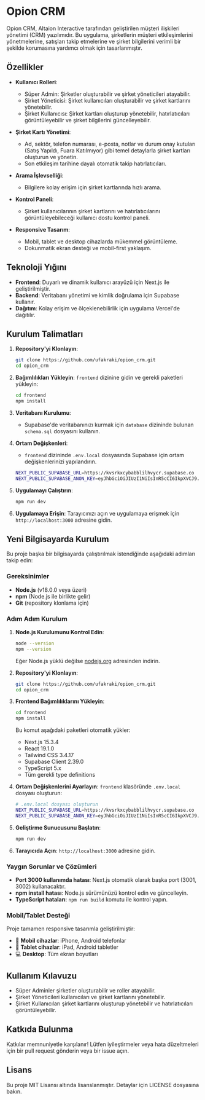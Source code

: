 # Opion CRM

Opion CRM, Altaion Interactive tarafından geliştirilen müşteri ilişkileri yönetimi (CRM) yazılımıdır. Bu uygulama, şirketlerin müşteri etkileşimlerini yönetmelerine, satışları takip etmelerine ve şirket bilgilerini verimli bir şekilde korumasına yardımcı olmak için tasarlanmıştır.

## Özellikler

- **Kullanıcı Rolleri**: 
  - Süper Admin: Şirketler oluşturabilir ve şirket yöneticileri atayabilir.
  - Şirket Yöneticisi: Şirket kullanıcıları oluşturabilir ve şirket kartlarını yönetebilir.
  - Şirket Kullanıcısı: Şirket kartları oluşturup yönetebilir, hatırlatıcıları görüntüleyebilir ve şirket bilgilerini güncelleyebilir.

- **Şirket Kartı Yönetimi**: 
  - Ad, sektör, telefon numarası, e-posta, notlar ve durum onay kutuları (Satış Yapıldı, Fuara Katılmıyor) gibi temel detaylarla şirket kartları oluşturun ve yönetin.
  - Son etkileşim tarihine dayalı otomatik takip hatırlatıcıları.

- **Arama İşlevselliği**: 
  - Bilgilere kolay erişim için şirket kartlarında hızlı arama.

- **Kontrol Paneli**: 
  - Şirket kullanıcılarının şirket kartlarını ve hatırlatıcılarını görüntüleyebileceği kullanıcı dostu kontrol paneli.

- **Responsive Tasarım**: 
  - Mobil, tablet ve desktop cihazlarda mükemmel görüntüleme.
  - Dokunmatik ekran desteği ve mobil-first yaklaşım.

## Teknoloji Yığını

- **Frontend**: Duyarlı ve dinamik kullanıcı arayüzü için Next.js ile geliştirilmiştir.
- **Backend**: Veritabanı yönetimi ve kimlik doğrulama için Supabase kullanır.
- **Dağıtım**: Kolay erişim ve ölçeklenebilirlik için uygulama Vercel'de dağıtılır.

## Kurulum Talimatları

1. **Repository'yi Klonlayın**:
   ```bash
   git clone https://github.com/ufakraki/opion_crm.git
   cd opion_crm
   ```

2. **Bağımlılıkları Yükleyin**:
   `frontend` dizinine gidin ve gerekli paketleri yükleyin:
   ```bash
   cd frontend
   npm install
   ```

3. **Veritabanı Kurulumu**:
   - Supabase'de veritabanınızı kurmak için `database` dizininde bulunan `schema.sql` dosyasını kullanın.

4. **Ortam Değişkenleri**:
   - `frontend` dizininde `.env.local` dosyasında Supabase için ortam değişkenlerinizi yapılandırın.
   ```bash
   NEXT_PUBLIC_SUPABASE_URL=https://kvsrkxcybabblilhvycr.supabase.co
   NEXT_PUBLIC_SUPABASE_ANON_KEY=eyJhbGciOiJIUzI1NiIsInR5cCI6IkpXVCJ9.eyJpc3MiOiJzdXBhYmFzZSIsInJlZiI6Imt2c3JreGN5YmFiYmxpbGh2eWNyIiwicm9sZSI6ImFub24iLCJpYXQiOjE3NTA0NTM0MDgsImV4cCI6MjA2NjAyOTQwOH0.wNcgKZl01CChmQFBfNTmp2tERKxsKet8YzwsrNW_5RY
   ```

5. **Uygulamayı Çalıştırın**:
   ```bash
   npm run dev
   ```

6. **Uygulamaya Erişin**:
   Tarayıcınızı açın ve uygulamaya erişmek için `http://localhost:3000` adresine gidin.

## Yeni Bilgisayarda Kurulum

Bu proje başka bir bilgisayarda çalıştırılmak istendiğinde aşağıdaki adımları takip edin:

### Gereksinimler
- **Node.js** (v18.0.0 veya üzeri)
- **npm** (Node.js ile birlikte gelir)
- **Git** (repository klonlama için)

### Adım Adım Kurulum

1. **Node.js Kurulumunu Kontrol Edin**:
   ```bash
   node --version
   npm --version
   ```
   Eğer Node.js yüklü değilse [nodejs.org](https://nodejs.org/) adresinden indirin.

2. **Repository'yi Klonlayın**:
   ```bash
   git clone https://github.com/ufakraki/opion_crm.git
   cd opion_crm
   ```

3. **Frontend Bağımlılıklarını Yükleyin**:
   ```bash
   cd frontend
   npm install
   ```
   Bu komut aşağıdaki paketleri otomatik yükler:
   - Next.js 15.3.4
   - React 19.1.0
   - Tailwind CSS 3.4.17
   - Supabase Client 2.39.0
   - TypeScript 5.x
   - Tüm gerekli type definitions

4. **Ortam Değişkenlerini Ayarlayın**:
   `frontend` klasöründe `.env.local` dosyası oluşturun:
   ```bash
   # .env.local dosyası oluşturun
   NEXT_PUBLIC_SUPABASE_URL=https://kvsrkxcybabblilhvycr.supabase.co
   NEXT_PUBLIC_SUPABASE_ANON_KEY=eyJhbGciOiJIUzI1NiIsInR5cCI6IkpXVCJ9.eyJpc3MiOiJzdXBhYmFzZSIsInJlZiI6Imt2c3JreGN5YmFiYmxpbGh2eWNyIiwicm9sZSI6ImFub24iLCJpYXQiOjE3NTA0NTM0MDgsImV4cCI6MjA2NjAyOTQwOH0.wNcgKZl01CChmQFBfNTmp2tERKxsKet8YzwsrNW_5RY
   ```

5. **Geliştirme Sunucusunu Başlatın**:
   ```bash
   npm run dev
   ```

6. **Tarayıcıda Açın**:
   `http://localhost:3000` adresine gidin.

### Yaygın Sorunlar ve Çözümleri

- **Port 3000 kullanımda hatası**: Next.js otomatik olarak başka port (3001, 3002) kullanacaktır.
- **npm install hatası**: Node.js sürümünüzü kontrol edin ve güncelleyin.
- **TypeScript hataları**: `npm run build` komutu ile kontrol yapın.

### Mobil/Tablet Desteği
Proje tamamen responsive tasarımla geliştirilmiştir:
- 📱 **Mobil cihazlar**: iPhone, Android telefonlar
- 📱 **Tablet cihazlar**: iPad, Android tabletler  
- 💻 **Desktop**: Tüm ekran boyutları

## Kullanım Kılavuzu

- Süper Adminler şirketler oluşturabilir ve roller atayabilir.
- Şirket Yöneticileri kullanıcıları ve şirket kartlarını yönetebilir.
- Şirket Kullanıcıları şirket kartlarını oluşturup yönetebilir ve hatırlatıcıları görüntüleyebilir.

## Katkıda Bulunma

Katkılar memnuniyetle karşılanır! Lütfen iyileştirmeler veya hata düzeltmeleri için bir pull request gönderin veya bir issue açın.

## Lisans

Bu proje MIT Lisansı altında lisanslanmıştır. Detaylar için LICENSE dosyasına bakın.
